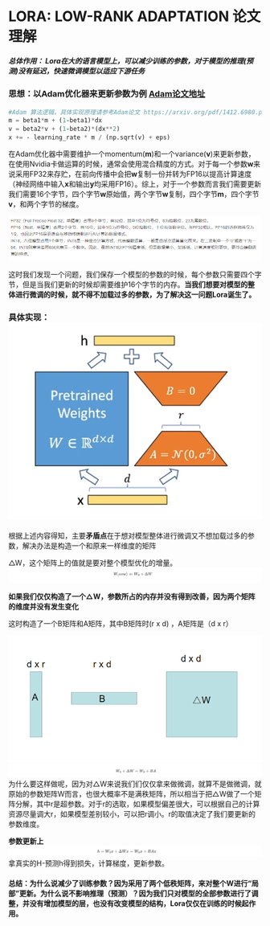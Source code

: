 # LORA: LOW-RANK ADAPTATION 论文理解



##### 总体作用： Lora在大的语言模型上，可以减少训练的参数，对于模型的推理(预测)没有延迟，快速微调模型以适应下游任务



### 思想：以Adam优化器来更新参数为例  [Adam论文地址](https://arxiv.org/pdf/1412.6980.pdf)

```python
#Adam 算法逻辑，具体实现原理请参考Adam论文 https://arxiv.org/pdf/1412.6980.pdf
m = beta1*m + (1‐beta1)*dx
v = beta2*v + (1‐beta2)*(dx**2)
x += ‐ learning_rate * m / (np.sqrt(v) + eps)
```

在Adam优化器中需要维护一个momentum(**m**)和一个variance(**v**)来更新参数，在使用Nvidia卡做运算的时候，通常会使用混合精度的方式。对于每一个参数**w**来说采用FP32来存贮，在前向传播中会把**w**复制一份并转为FP16以提高计算速度（神经网络中输入**x**和输出**y**均采用FP16）。综上，对于一个参数而言我们需要更新我们需要16个字节，四个字节**w**原始值，两个字节**w**复制，四个字节**m**，四个字节**v**，和两个字节的梯度。

![Image text](https://github.com/dddddjcole/lora_chatglm/raw/main/image/image-3.png)

这时我们发现一个问题，我们保存一个模型的参数的时候，每个参数只需要四个字节，但是当我们更新的时候却需要维护16个字节的内存。**当我们想要对模型的整体进行微调的时候，就不得不加载过多的参数，为了解决这一问题Lora诞生了。**



### 具体实现：![Image text](https://github.com/dddddjcole/lora_chatglm/blob/main/image/image-1.png)

根据上述内容得知，主要**矛盾点**在于想对模型整体进行微调又不想加载过多的参数，解决办法是构造一个和原来一样维度的矩阵

△W，这个矩阵上的值就是要对整个模型优化的增量。
![Image text](https://github.com/dddddjcole/lora_chatglm/blob/main/image/1.jpg)


**如果我们仅仅构造了一个△W，参数所占的内存并没有得到改善，因为两个矩阵的维度并没有发生变化**

这时构造了一个B矩阵和A矩阵，其中B矩阵时(r x d) ，A矩阵是（d x r）

![Image text](https://github.com/dddddjcole/lora_chatglm/blob/main/image/image-2.png)
![Image text](https://github.com/dddddjcole/lora_chatglm/blob/main/image/2.jpg)
为什么要这样做呢，因为对△W来说我们们仅仅拿来做微调，就算不是做微调，就原始的参数矩阵W而言，也很大概率不是满秩矩阵，所以相当于把△W做了一个矩阵分解，其中r是超参数。对于r的选取，如果模型偏差很大，可以根据自己的计算资源尽量调大r，如果模型差别较小，可以把r调小。r的取值决定了我们要更新的参数维度。

**参数更新上**
![Image text](https://github.com/dddddjcole/lora_chatglm/blob/main/image/3.jpg)
拿真实的H-预测h得到损失，计算梯度，更新参数。

#### 总结：为什么说减少了训练参数？因为采用了两个低秩矩阵，来对整个W进行“局部”更新。为什么说不影响推理（预测）？因为我们只对模型的全部参数进行了调整，并没有增加模型的层，也没有改变模型的结构，Lora仅仅在训练的时候起作用。
